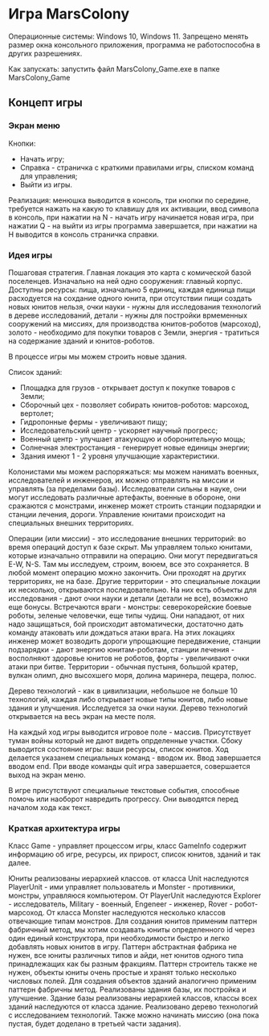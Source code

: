 # Игра MarsColony

Операционные системы: Windows 10, Windows 11.
Запрещено менять размер окна консольного приложения, программа не работоспособна в других разрешениях.

Как запускать: запустить файл MarsColony_Game.exe в папке MarsColony_Game

## Концепт игры

### Экран меню

Кнопки: 
- Начать игру; 
- Справка - страничка с краткими правилами игры, списком команд для управления; 
- Выйти из игры.

Реализация: менюшка выводится в консоль, три кнопки по середине, требуется нажать на какую то клавишу для их активации, ввод символа в консоль, при нажатии на N - начать игру начинается новая игра, при нажатии Q - на выйти из игры программа завершается, при нажатии на H выводится в консоль страничка справки.

### Идея игры
Пошаговая стратегия. Главная локация это карта с комической базой поселенцев. Изначально на ней одно сооружения: главный корпус. Доступны ресурсы: пища, изначально 5 единиц, каждая единица пищи расходуется на сохдание одного юнита, при отсутствии пищи создать новых юнитов нельзя, очки науки - нужны для исследования технологий в дереве исследований, детали - нужны для постройки врмеменных сооружений на миссиях, для производства юнитов-роботов (марсоход), золото - необходимо для покупки товаров с Земли, энергия - тратиться на содержание зданий и юнитов-роботов.

В процессе игры мы можем строить новые здания. 

Список зданий:
- Площадка для грузов - открывает доступ к покупке товаров с Земли;
- Сборочный цех - позволяет собирать юнитов-роботов: марсоход, вертолет;
- Гидропонные фермы - увеличивают пищу;
- Исследовательский центр - ускоряет научный прогресс;
- Военный центр - улучшает атакующую и оборонительную мощь;
- Солнечная электростанция - генерирует новые единицы энергии;
- Здания имеют 1 - 2 уровня улучшающие характеристики.

Колонистами мы можем распоряжаться: мы можем нанимать военных, исследователей и инженеров, их можно отправлять на миссии и управлять (за пределами базы). Исследователи сильны в науке, они могут исследовать различные артефакты, военные в обороне, они сражаются с монстрами, инженер может строить станции подзарядки и станции лечения, дороги. Управление юнитами происходит на специальных внешних территориях.

Операции (или миссии) - это исследование внешних территорий: во время операций доступ к базе скрыт. Мы управляем только юнитами, которые изначально отправили на операцию. Они могут передвигаться E-W, N-S. Там мы исследуем, строим, воюем, все это сохраняется. В любой момент операцию можно закончить. Они проходят на других территориях, не на базе. Другие территории - это специальные локации их несколько, открываются последовательно. На них есть объекты для исследования - дают очки науки и детали (детали не все), возможно еще бонусы. Встречаются враги - монстры: северокорейские боевые роботы, зеленые человечки, еще типы чудищ. Они нападают, от них надо защищаться, бой происходит автоматически, достаточно дать команду атаковать или дождаться атаки врага. На этих локациях инженер может возводить дороги упрощающие передвижение, станции подзарядки - дают энергию юнитам-роботам, станции лечения - восполняют здоровье юнитов не роботов, форты - увеличивают очки атаки при битве. Территории - обычная пустыня, большой кратер, вулкан олимп, дно высохшего моря, долина маринера, пещера, полюс.

Дерево технологий - как в цивилизации, небольшое не больше 10 технологий, каждая либо открывает новые типы юнитов, либо новые здания и улучшения. Исследуется за очки науки. Дерево технологий открывается на весь экран на месте поля.

На каждый ход игры выводится игровое поле - массив. Присутствует туман войны который не дают видеть опрделенные участки. Сбоку выводится состояние игры: ваши ресурсы, список юнитов. Ход делается указанем специальных команд - вводом их. Ввод завершается вводом end. При вводе команды quit игра завершается, совершается выход на экран меню.

В игре присутствуют специальные текстовые события, способные помочь или наоборот навредить прогрессу. Они выводятся перед началом хода как текст.

### Краткая архитектура игры

Класс Game - управляет процессом игры, класс GameInfo содержит информацию об игре, ресурсы, их прирост, список юнитов, зданий и так далее.

Юниты реализованы иерархией классов. от класса Unit наследуются PlayerUnit - ими управляет пользователь и Monster - противники, монстры, управляюся компьютером. От PlayerUnit наследуются Explorer - исследователь, Military - военный, Engeneer - инженер, Rover - робот-марсоход. От класса Monster наследуются несколько классов отвечающие типам монстров. Для создания юнитов применим паттерн фабричный метод, мы хотим создавать юниты определенного id через один единый конструктора, при необходимости быстро и легко добавлять новых юнитов в игру. Паттерн абстрактная фабрика не нужен, все юниты различных типов и айди, нет юнитов одного типа принадлежащих как бы разным фракциям. Паттерн строитель также не нужен, объекты юниты очень простые и хранят только несколько числовых полей. Для создания объектов зданий аналогично применим паттерн фабричны метод.
Реализованы здания базы, их постройка и улучшение. Здание базы реализованы иерархией классов, классы всех зданий наследуются от класса здание. Реализовано дерево технологий с исследованием технологий. Также можно начинать миссию (она пока пустая, будет доделано в третьей части задания).
	
